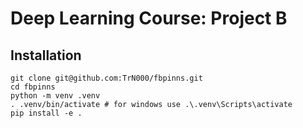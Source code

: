 # Deep Learning Course: Project B

## Installation

```
git clone git@github.com:TrN000/fbpinns.git
cd fbpinns
python -m venv .venv
. .venv/bin/activate # for windows use .\.venv\Scripts\activate
pip install -e .
```
